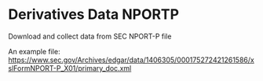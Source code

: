 # Derivatives Data NPORTP

Download and collect data from SEC NPORT-P file

An example file: https://www.sec.gov/Archives/edgar/data/1406305/000175272421261586/xslFormNPORT-P_X01/primary_doc.xml
